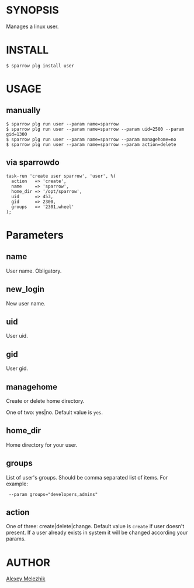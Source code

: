 # SYNOPSIS

Manages a linux user.

# INSTALL

    $ sparrow plg install user

# USAGE

## manually

    $ sparrow plg run user --param name=sparrow
    $ sparrow plg run user --param name=sparrow --param uid=2500 --param gid=1300
    $ sparrow plg run user --param name=sparrow --param managehome=no
    $ sparrow plg run user --param name=sparrow --param action=delete

## via sparrowdo

    task-run 'create user sparrow', 'user', %(
      action   => 'create',
      name     => 'sparrow',
      home_dir => '/opt/sparrow',
      uid      => 453,
      gid      => 2300,
      groups   => '2301,wheel'
    );


# Parameters

## name

User name. Obligatory.

## new_login

New user name.
  
## uid

User uid.

## gid

User gid.

## managehome

Create or delete home directory.

One of two: yes|no. Default value is `yes`.

## home_dir

Home directory for your user. 

## groups

List of user's groups. Should be comma separated list of items. For example:
   
   ` --param groups="developers,admins"`

## action

One of three: create|delete|change. Default value is `create` if user doesn't present. If a user already exists in system it will be changed according your params.


# AUTHOR

[Alexey Melezhik](mailto:melezhik@gmail.com)

